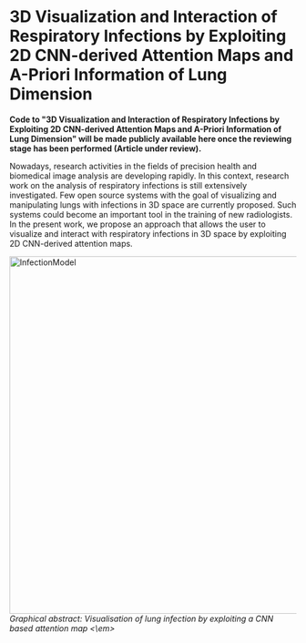 # 3D Visualization and Interaction of Respiratory Infections by Exploiting 2D CNN-derived Attention Maps and A-Priori Information of Lung Dimension

**Code to "3D Visualization and Interaction of Respiratory Infections by Exploiting 2D CNN-derived Attention Maps and A-Priori Information of Lung Dimension" will be made publicly available here once the reviewing stage has been performed (Article under review).**

Nowadays, research activities in the fields of precision health and biomedical image analysis are developing rapidly. In this context, research work on the analysis of respiratory infections is still extensively investigated. 
Few open source systems with the goal of visualizing and manipulating lungs with infections in 3D space are currently proposed. 
Such systems could become an important tool in the training of new radiologists.
In the present work, we propose an approach that allows the user to visualize and interact with respiratory infections in 3D space by exploiting 2D CNN-derived attention maps. 


<img width="628" alt="InfectionModel" src="https://github.com/user-attachments/assets/a94d5676-173b-4804-bbd0-b0820e85da0c" /><em> Graphical abstract: Visualisation of lung infection by exploiting a CNN based attention map <\em>
